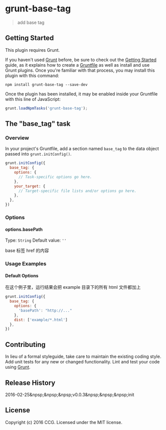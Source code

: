 # grunt-base-tag

> add base tag

## Getting Started
This plugin requires Grunt.

If you haven't used [Grunt](http://gruntjs.com/) before, be sure to check out the [Getting Started](http://gruntjs.com/getting-started) guide, as it explains how to create a [Gruntfile](http://gruntjs.com/sample-gruntfile) as well as install and use Grunt plugins. Once you're familiar with that process, you may install this plugin with this command:

```shell
npm install grunt-base-tag --save-dev
```

Once the plugin has been installed, it may be enabled inside your Gruntfile with this line of JavaScript:

```js
grunt.loadNpmTasks('grunt-base-tag');
```

## The "base_tag" task

### Overview
In your project's Gruntfile, add a section named `base_tag` to the data object passed into `grunt.initConfig()`.

```js
grunt.initConfig({
  base_tag: {
    options: {
      // Task-specific options go here.
    },
    your_target: {
      // Target-specific file lists and/or options go here.
    },
  },
})
```

### Options

#### options.basePath
Type: `String`
Default value: `''`

base 标签 href 的内容

### Usage Examples

#### Default Options
在这个例子里，运行结果会把 example 目录下的所有 html 文件都加上 <base href="http://...">

```js
grunt.initConfig({
  base_tag: {
    options: {
      'basePath': "http://..."
    },
    dist: ['example/*.html']
  },
})
```

## Contributing
In lieu of a formal styleguide, take care to maintain the existing coding style. Add unit tests for any new or changed functionality. Lint and test your code using [Grunt](http://gruntjs.com/).

## Release History
2016-02-25&npsp;&npsp;&npsp;v0.0.3&npsp;&npsp;&npsp;init

## License
Copyright (c) 2016 CCG. Licensed under the MIT license.
